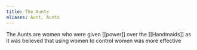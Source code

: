 ```yaml
---
title: The Aunts
aliases: Aunt, Aunts
---
```

The Aunts are women who were given [[power]] over the [[Handmaids]] as it was believed that using women to control women was more effective 